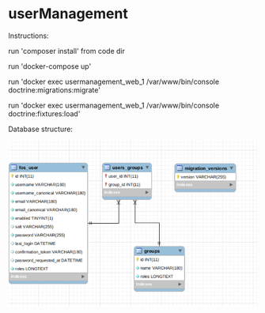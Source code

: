 # userManagement

Instructions:

run 'composer install' from code dir

run 'docker-compose up' 

run 'docker exec usermanagement_web_1 /var/www/bin/console doctrine:migrations:migrate'

run 'docker exec usermanagement_web_1 /var/www/bin/console doctrine:fixtures:load'

Database structure:

![Database structure](database-structure.png)